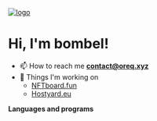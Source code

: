 <a href="https://github.com/bombelll">
    <img src="https://i.imgur.com/4JjWEk2.png" alt="logo">
</a>
<h1>Hi, I'm bombel!</h1>

- 📫 How to reach me **contact@oreq.xyz**
- 🧱 Things I'm working on
  - [NFTboard.fun](https://nftboard.fun)
  - [Hostyard.eu](https://hostyard.eu/)


<b>Languages and programs</b>
<!-- <p>
    https://img.shields.io/badge/-HTML5-E34F26?style=for-the-badge&logo=html5&logoColor=white
    https://img.shields.io/badge/-CSS3-2596be?style=for-the-badge&logo=css3&logoColor=white
    https://img.shields.io/badge/JavaScript-323330?style=for-the-badge&logo=javascript&logoColor=F7DF1E
    https://img.shields.io/badge/-C++-00589d?style=for-the-badge&logo=cplusplus&logoColor=white
</p> -->
